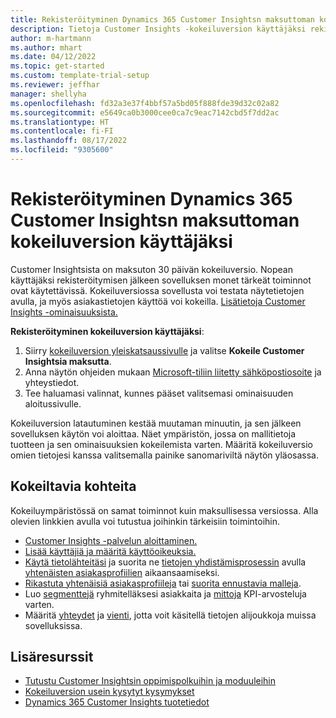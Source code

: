 ```yaml
---
title: Rekisteröityminen Dynamics 365 Customer Insightsn maksuttoman kokeiluversion käyttäjäksi
description: Tietoja Customer Insights -kokeiluversion käyttäjäksi rekisteröitymisestä ja sovelluksen käytön aloittamisesta nopeasti. Sovelluksessa voit tutustua muihin oppimisresursseihin.
author: m-hartmann
ms.author: mhart
ms.date: 04/12/2022
ms.topic: get-started
ms.custom: template-trial-setup
ms.reviewer: jeffhar
manager: shellyha
ms.openlocfilehash: fd32a3e37f4bbf57a5bd05f888fde39d32c02a82
ms.sourcegitcommit: e5649ca0b3000cee0ca7c9eac7142cbd5f7dd2ac
ms.translationtype: HT
ms.contentlocale: fi-FI
ms.lasthandoff: 08/17/2022
ms.locfileid: "9305600"
---
```

# <a name="sign-up-for-a-free-dynamics-365-customer-insights-trial"></a>Rekisteröityminen Dynamics 365 Customer Insightsn maksuttoman kokeiluversion käyttäjäksi

Customer Insightsista on maksuton 30 päivän kokeiluversio. Nopean käyttäjäksi rekisteröitymisen jälkeen sovelluksen monet tärkeät toiminnot ovat käytettävissä. Kokeiluversiossa sovellusta voi testata näytetietojen avulla, ja myös asiakastietojen käyttöä voi kokeilla. [Lisätietoja Customer Insights -ominaisuuksista.](overview.md)

**Rekisteröityminen kokeiluversion käyttäjäksi**:

1. Siirry [kokeiluversion yleiskatsaussivulle](https://dynamics.microsoft.com/ai/customer-insights/) ja valitse **Kokeile Customer Insightsia maksutta**.
1. Anna näytön ohjeiden mukaan [Microsoft-tiliin liitetty sähköpostiosoite](https://support.microsoft.com/windows/what-is-a-microsoft-account-4a7c48e9-ff5a-e9c6-5a5c-1a57d66c3bfa) ja yhteystiedot.
1. Tee haluamasi valinnat, kunnes pääset valitsemasi ominaisuuden aloitussivulle.

Kokeiluversion latautuminen kestää muutaman minuutin, ja sen jälkeen sovelluksen käytön voi aloittaa. Näet ympäristön, jossa on mallitietoja tuotteen ja sen ominaisuuksien kokeilemista varten. Määritä kokeiluversio omien tietojesi kanssa valitsemalla painike sanomariviltä näytön yläosassa.

## <a name="what-to-try"></a>Kokeiltavia kohteita

Kokeiluympäristössä on samat toiminnot kuin maksullisessa versiossa. Alla olevien linkkien avulla voi tutustua joihinkin tärkeisiin toimintoihin.

- [Customer Insights -palvelun aloittaminen.](get-started.md)
- [Lisää käyttäjiä ja määritä käyttöoikeuksia.](permissions.md)
- [Käytä tietolähteitäsi](data-sources.md) ja suorita ne [tietojen yhdistämisprosessin](data-unification.md) avulla [yhtenäisten asiakasprofiilien](customer-profiles.md) aikaansaamiseksi.
- [Rikastuta yhtenäisiä asiakasprofiileja](enrichment-hub.md) tai [suorita ennustavia malleja](predictions-overview.md).
- Luo [segmenttejä](segments.md) ryhmitelläksesi asiakkaita ja [mittoja](measures.md) KPI-arvosteluja varten.
- Määritä [yhteydet](connections.md) ja [vienti](export-destinations.md), jotta voit käsitellä tietojen alijoukkoja muissa sovelluksissa.

## <a name="additional-resources"></a>Lisäresurssit

- [Tutustu Customer Insightsin oppimispolkuihin ja moduuleihin](/learn/browse/?products=dynamics-cust-insights)
- [Kokeiluversion usein kysytyt kysymykset](trial-faq.md)
- [Dynamics 365 Customer Insights tuotetiedot](https://dynamics.microsoft.com/ai/customer-insights/)
